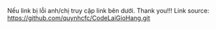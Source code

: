 Nếu link bị lỗi anh/chị truy cập link bên dưới. Thank you!!!
Link source: https://github.com/quynhcfc/CodeLaiGioHang.git

